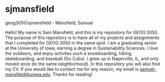 # sjmansfield
geog3050/sjmansfield - Mansfield, Samuel

Hello! My name is Sam Mansfield, and this is my repository for GEOG:3050.
The purpose of this repository is to have all of my projects and assignments
that I completed for GEOG:3050 in the same spot. I am a graduating senior at 
the University of Iowa, earning a degree in Sustainability Sciences. I love the outdoors,
and enjoy activites such a snowboarding, hiking, skateboarding, and baseball (Go Cubs).
I grew up in Naperville, IL, and only moved once (to the same neighborhood).
In this repository you will also find my CV.
If you would like to contact me for any reason, my email is samuel-mansfield@uiowa.edu.
Thanks for reading!
